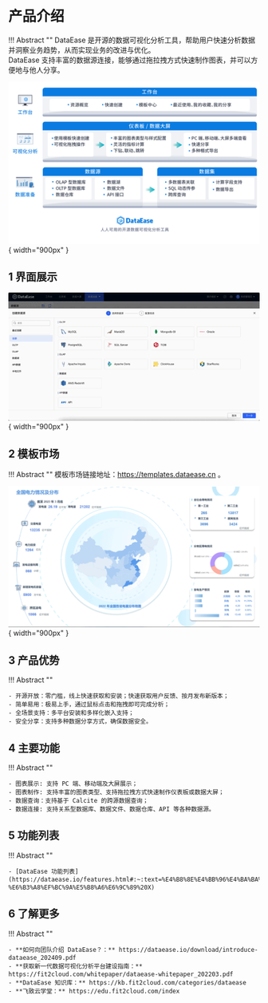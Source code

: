 # 产品介绍

!!! Abstract ""
    DataEase 是开源的数据可视化分析工具，帮助用户快速分析数据并洞察业务趋势，从而实现业务的改进与优化。  
    DataEase 支持丰富的数据源连接，能够通过拖拉拽方式快速制作图表，并可以方便地与他人分享。

![功能架构图](./newimg/product_acceptance/功能架构图.jpg){ width="900px" }


## 1 界面展示

![功能架构图](./newimg/product_acceptance/2.0界面.gif){ width="900px" }

## 2 模板市场

!!! Abstract ""
    模板市场链接地址：https://templates.dataease.cn 。

![功能架构图](./newimg/product_acceptance/模板市场.gif){ width="900px" }

## 3 产品优势

!!! Abstract ""

    - 开源开放：零门槛，线上快速获取和安装；快速获取用户反馈、按月发布新版本；
    - 简单易用：极易上手，通过鼠标点击和拖拽即可完成分析；
    - 全场景支持：多平台安装和多样化嵌入支持；
    - 安全分享：支持多种数据分享方式，确保数据安全。

## 4 主要功能

!!! Abstract ""

    - 图表展示: 支持 PC 端、移动端及大屏展示；
    - 图表制作: 支持丰富的图表类型、支持拖拉拽方式快速制作仪表板或数据大屏；
    - 数据查询：支持基于 Calcite 的跨源数据查询；
    - 数据连接: 支持关系型数据库、数据文件、数据仓库、API 等各种数据源。


## 5 功能列表

!!! Abstract ""

    - [DataEase 功能列表](https://dataease.io/features.html#:~:text=%E4%B8%8E%E4%BB%96%E4%BA%BA%E5%88%86%E4%BA%AB%E3%80%82-,%E5%8A%9F%E8%83%BD%E5%88%97%E8%A1%A8,-%E6%B3%A8%EF%BC%9A%E5%B8%A6%E6%9C%89%20X)

## 6 了解更多 

!!! Abstract ""

    - **如何向团队介绍 DataEase？：** https://dataease.io/download/introduce-dataease_202409.pdf
    - **获取新一代数据可视化分析平台建设指南：** https://fit2cloud.com/whitepaper/dataease-whitepaper_202203.pdf
    - **DataEase 知识库：** https://kb.fit2cloud.com/categories/dataease
    - **飞致云学堂：** https://edu.fit2cloud.com/index 